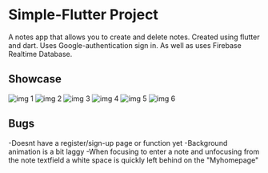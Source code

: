 # Simple-Flutter Project

A notes app that allows you to create and delete notes. Created using flutter and dart. Uses Google-authentication sign in. As well as uses Firebase Realtime Database.

## Showcase
![img 1](https://user-images.githubusercontent.com/77566307/225432092-fde15632-d428-4e0a-8cdf-34fc62432dae.png)
![img 2](https://user-images.githubusercontent.com/77566307/225432096-a3fbc85f-ff92-4ae0-935c-f5629e098d67.png)
![img 3](https://user-images.githubusercontent.com/77566307/225432107-41a6e1b7-5274-4493-8d30-0e5d35079fa9.png)
![img 4](https://user-images.githubusercontent.com/77566307/225432110-6edc38de-ac61-4f20-8b61-c645c6d19d1a.png)
![img 5](https://user-images.githubusercontent.com/77566307/225432115-c4d80e73-a859-4b7e-9faf-324dd83b9376.png)
![img 6](https://user-images.githubusercontent.com/77566307/225432122-5e334ead-d55f-4dde-8610-7be0ce42b72d.png)

## Bugs

-Doesnt have a register/sign-up page or function yet
-Background animation is a bit laggy
-When focusing to enter a note and unfocusing from the note textfield a white space is quickly left behind on the "Myhomepage"


